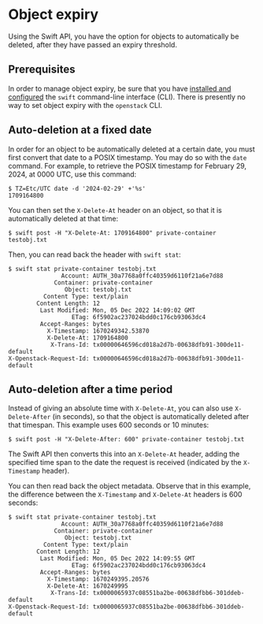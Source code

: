 # Object expiry

Using the Swift API, you have the option for objects to automatically be deleted, after they have passed an expiry threshold.


## Prerequisites

In order to manage object expiry, be sure that you have [installed and configured](index.md) the `swift` command-line interface (CLI).
There is presently no way to set object expiry with the `openstack` CLI.


## Auto-deletion at a fixed date

In order for an object to be automatically deleted at a certain date, you must first convert that date to a POSIX timestamp.
You may do so with the `date` command.
For example, to retrieve the POSIX timestamp for February 29, 2024, at 0000 UTC, use this command:

```console
$ TZ=Etc/UTC date -d '2024-02-29' +'%s'
1709164800
```

You can then set the `X-Delete-At` header on an object, so that it is automatically deleted at that time:

```console
$ swift post -H "X-Delete-At: 1709164800" private-container testobj.txt

```

Then, you can read back the header with `swift stat`:

```console
$ swift stat private-container testobj.txt
               Account: AUTH_30a7768a0ffc40359d6110f21a6e7d88
             Container: private-container
                Object: testobj.txt
          Content Type: text/plain
        Content Length: 12
         Last Modified: Mon, 05 Dec 2022 14:09:02 GMT
                  ETag: 6f5902ac237024bdd0c176cb93063dc4
         Accept-Ranges: bytes
           X-Timestamp: 1670249342.53870
           X-Delete-At: 1709164800
            X-Trans-Id: tx00000646596cd018a2d7b-00638dfb91-300de11-default
X-Openstack-Request-Id: tx00000646596cd018a2d7b-00638dfb91-300de11-default
```


## Auto-deletion after a time period

Instead of giving an absolute time with `X-Delete-At`, you can also use `X-Delete-After` (in seconds), so that the object is automatically deleted after that timespan.
This example uses 600 seconds or 10 minutes:

```console
$ swift post -H "X-Delete-After: 600" private-container testobj.txt

```

The Swift API then converts this into an `X-Delete-At` header, adding the specified time span to the date the request is received (indicated by the `X-Timestamp` header).

You can then read back the object metadata.
Observe that in this example, the difference between the `X-Timestamp` and `X-Delete-At` headers is 600 seconds:

```console
$ swift stat private-container testobj.txt
               Account: AUTH_30a7768a0ffc40359d6110f21a6e7d88
             Container: private-container
                Object: testobj.txt
          Content Type: text/plain
        Content Length: 12
         Last Modified: Mon, 05 Dec 2022 14:09:55 GMT
                  ETag: 6f5902ac237024bdd0c176cb93063dc4
         Accept-Ranges: bytes
           X-Timestamp: 1670249395.20576
           X-Delete-At: 1670249995
            X-Trans-Id: tx0000065937c08551ba2be-00638dfbb6-301ddeb-default
X-Openstack-Request-Id: tx0000065937c08551ba2be-00638dfbb6-301ddeb-default
```
